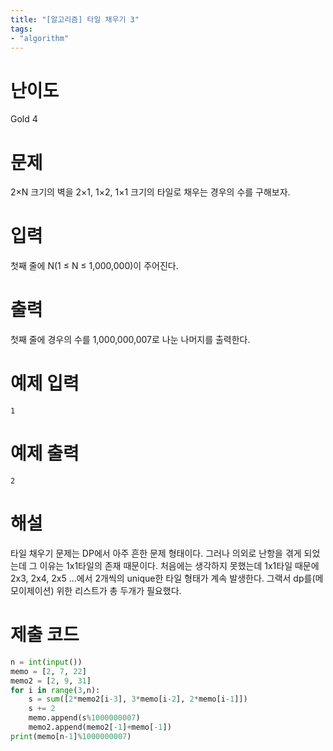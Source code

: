 ```yaml
---
title: "[알고리즘] 타일 채우기 3"
tags:
- "algorithm"
---
```


# 난이도
Gold 4

# 문제
2×N 크기의 벽을 2×1, 1×2, 1×1 크기의 타일로 채우는 경우의 수를 구해보자.

# 입력
첫째 줄에 N(1 ≤ N ≤ 1,000,000)이 주어진다.

# 출력
첫째 줄에 경우의 수를 1,000,000,007로 나눈 나머지를 출력한다.

# 예제 입력
```
1
```

# 예제 출력
```
2
```

# 해설
타일 채우기 문제는 DP에서 아주 흔한 문제 형태이다. 그러나 의외로 난항을 겪게 되었는데 그 이유는 1x1타일의 존재 때문이다. 처음에는 생각하지 못했는데 1x1타일 때문에 2x3, 2x4, 2x5 ...에서 2개씩의 unique한 타일 형태가 계속 발생한다. 그랙서 dp를(메모이제이션) 위한 리스트가 총 두개가 필요했다.

# 제출 코드
```py
n = int(input())
memo = [2, 7, 22]
memo2 = [2, 9, 31]
for i in range(3,n):
    s = sum([2*memo2[i-3], 3*memo[i-2], 2*memo[i-1]])
    s += 2
    memo.append(s%1000000007)
    memo2.append(memo2[-1]+memo[-1])
print(memo[n-1]%1000000007)
```